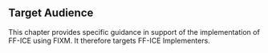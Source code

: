## Target Audience

This chapter provides specific guidance in support of the implementation
of FF-ICE using FIXM. It therefore targets FF-ICE Implementers.

